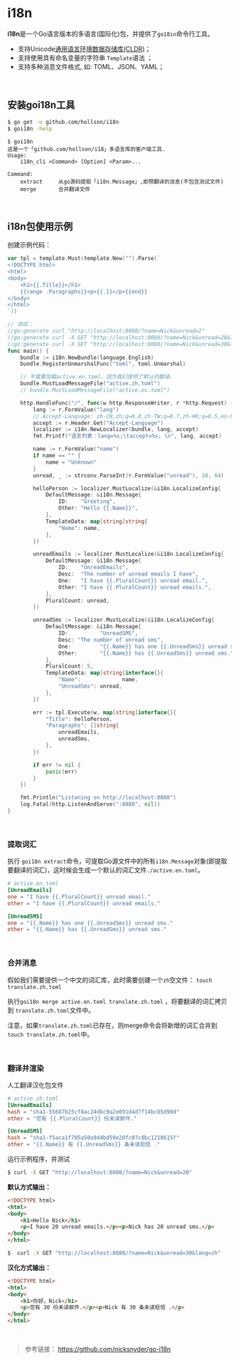 # i18n

**i18n**是一个Go语言版本的多语言(国际化)包，并提供了`go18in`命令行工具。

- 支持Unicode[通用语言环境数据存储库(CLDR)](https://www.unicode.org/cldr/charts/28/supplemental/language_plural_rules.html)；
- 支持使用具有命名变量的字符串 `Template`语法 ；
-   支持多种消息文件格式, 如:  TOML、JSON、YAML；


<br/>

## 安装goi18n工具

```sh
$ go get -u github.com/hollson/i18n
$ goi18n -help
```
```text
$ goi18n
这是一个「github.com/hollson/i18」多语言库的客户端工具.
Usage:
    i18n_cli <Command> [Option] <Param>...

Command:
    extract     从go源码提取「i18n.Message」,即预翻译的消息(不包含测试文件)
    merge       合并翻译文件
```

<br/>

##  i18n包使用示例

创建示例代码：
```go
var tpl = template.Must(template.New("").Parse(`
<!DOCTYPE html>
<html>
<body>
	<h1>{{.Title}}</h1>
	{{range .Paragraphs}}<p>{{.}}</p>{{end}}
</body>
</html>
`))

// 测试：
//go:generate curl "http://localhost:8080/?name=Nick&unread=2"
//go:generate curl -X GET "http://localhost:8080/?name=Nick&unread=20&lang=en"
//go:generate curl -X GET "http://localhost:8080/?name=Nick&unread=30&lang=zh"
func main() {
	bundle := i18n.NewBundle(language.English)
	bundle.RegisterUnmarshalFunc("toml", toml.Unmarshal)

	// 不需要加载active.en.toml，因为我们提供了默认的翻译。
	bundle.MustLoadMessageFile("active.zh.toml")
	// bundle.MustLoadMessageFile("active.es.toml")

	http.HandleFunc("/", func(w http.ResponseWriter, r *http.Request) {
		lang := r.FormValue("lang")
		// Accept-Language: zh-CN,zh;q=0.8,zh-TW;q=0.7,zh-HK;q=0.5,en-US;q=0.3,en;q=0.2
		accept := r.Header.Get("Accept-Language")
		localizer := i18n.NewLocalizer(bundle, lang, accept)
		fmt.Printf("语言列表：lang=%s;\taccept=%s; \n", lang, accept)

		name := r.FormValue("name")
		if name == "" {
			name = "Unknown"
		}
		unread, _ := strconv.ParseInt(r.FormValue("unread"), 10, 64)

		helloPerson := localizer.MustLocalize(&i18n.LocalizeConfig{
			DefaultMessage: &i18n.Message{
				ID:    "Greeting",
				Other: "Hello {{.Name}}",
			},
			TemplateData: map[string]string{
				"Name": name,
			},
		})

		unreadEmails := localizer.MustLocalize(&i18n.LocalizeConfig{
			DefaultMessage: &i18n.Message{
				ID:    "UnreadEmails",
				Desc:  "The number of unread emails I have",
				One:   "I have {{.PluralCount}} unread email.",
				Other: "I have {{.PluralCount}} unread emails.",
			},
			PluralCount: unread,
		})

		unreadSms := localizer.MustLocalize(&i18n.LocalizeConfig{
			DefaultMessage: &i18n.Message{
				ID:          "UnreadSMS",
				Desc: "The number of unread sms",
				One:         "{{.Name}} has one {{.UnreadSms}} unread sms.",
				Other:       "{{.Name}} has {{.UnreadSms}} unread sms.",
			},
			PluralCount: 5,
			TemplateData: map[string]interface{}{
				"Name":             name,
				"UnreadSms": unread,
			},
		})

		err := tpl.Execute(w, map[string]interface{}{
			"Title": helloPerson,
			"Paragraphs": []string{
				unreadEmails,
				unreadSms,
			},
		})

		if err != nil {
			panic(err)
		}
	})

	fmt.Println("Listening on http://localhost:8080")
	log.Fatal(http.ListenAndServe(":8080", nil))
}
```

<br/>

### 提取词汇

执行 `goi18n extract`命令，可提取Go源文件中的所有`i18n.Message`对象(即提取要翻译的词汇)，这时候会生成一个默认的词汇文件`./active.en.toml`。 

```toml
# active.en.toml
[UnreadEmails]
one = "I have {{.PluralCount}} unread email."
other = "I have {{.PluralCount}} unread emails."

[UnreadSMS]
one = "{{.Name}} has one {{.UnreadSms}} unread sms."
other = "{{.Name}} has {{.UnreadSms}} unread sms."
```

<br/>

### 合并消息

假如我们需要提供一个中文的词汇库，此时需要创建一个`zh`空文件： `touch translate.zh.toml`

执行`goi18n merge active.en.toml translate.zh.toml` ，将要翻译的词汇拷贝到 `translate.zh.toml`文件中。

注意，如果`translate.zh.toml`已存在，则merge命令会将新增的词汇合并到`touch translate.zh.toml`中。

<br/>

### 翻译并渲染

人工翻译汉化包文件

```toml
# active.zh.toml
[UnreadEmails]
hash = "sha1-55687b25cf8ac24dbc9a2e091d4d7f14bc85d90d"
other = "您有 {{.PluralCount}} 份未读邮件."

[UnreadSMS]
hash = "sha1-f5aca1f705a50a9d4bd59e20fc07c8bc1218615f"
other = "{{.Name}} 有 {{.UnreadSms}} 条未读短信 ."
```

运行示例程序，并测试

```sh
$ curl -X GET "http://localhost:8080/?name=Nick&unread=20"
```

**默认方式输出：**

```html
<!DOCTYPE html>
<html>
<body>
    <h1>Hello Nick</h1>
    <p>I have 20 unread emails.</p><p>Nick has 20 unread sms.</p>
</body>
</html>
```
```sh
$  curl -X GET "http://localhost:8080/?name=Nick&unread=30&lang=zh"
```

**汉化方式输出：** 

```html
<!DOCTYPE html>
<html>
<body>
    <h1>你好，Nick</h1>
    <p>您有 30 份未读邮件.</p><p>Nick 有 30 条未读短信 .</p>
</body>
</html>
```



<br/>

>   参考链接： https://github.com/nicksnyder/go-i18n


